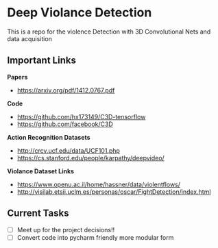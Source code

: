 # Deep Violance Detection

This is a repo for the violence Detection with 3D Convolutional Nets and data acquisition 


## Important Links

**Papers**
- https://arxiv.org/pdf/1412.0767.pdf

**Code**
- https://github.com/hx173149/C3D-tensorflow
- https://github.com/facebook/C3D

**Action Recognition Datasets**
- http://crcv.ucf.edu/data/UCF101.php
- https://cs.stanford.edu/people/karpathy/deepvideo/

**Violance Dataset Links**
- https://www.openu.ac.il/home/hassner/data/violentflows/
- http://visilab.etsii.uclm.es/personas/oscar/FightDetection/index.html

## Current Tasks

- [ ] Meet up for the project decisions!!
- [ ] Convert code into pycharm friendly more modular form